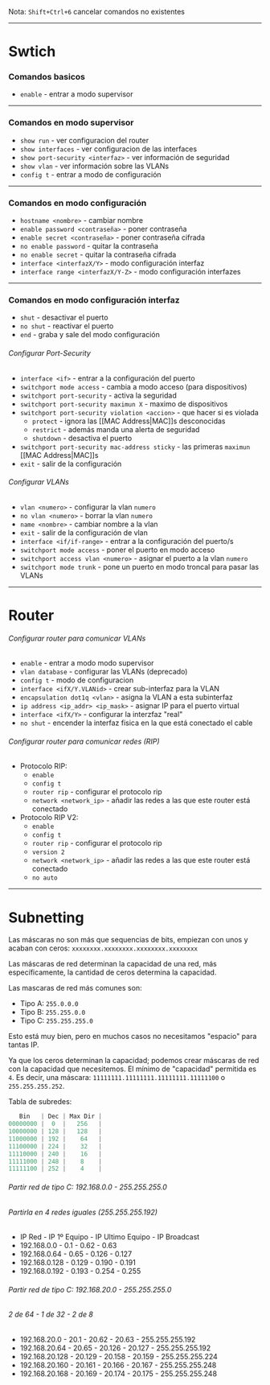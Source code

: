 Nota: `Shift+Ctrl+6` cancelar comandos no existentes 
___

# Swtich
### Comandos basicos
- `enable` - entrar a modo supervisor
___

### Comandos en modo supervisor
- `show run` - ver configuracion del router
- `show interfaces` - ver configuracion de las interfaces
- `show port-security <interfaz>` - ver información de seguridad
- `show vlan` - ver información sobre las VLANs
- `config t` - entrar a modo de configuración
___

### Comandos en modo configuración
- `hostname <nombre>` - cambiar nombre
- `enable password <contraseña>` - poner contraseña
- `enable secret <contraseña>` - poner contraseña cifrada
- `no enable password` - quitar la contraseña
- `no enable secret` - quitar la contraseña cifrada
- `interface <interfazX/Y>` - modo configuración interfaz 
- `interface range <interfazX/Y-Z>` - modo configuración interfazes
___

### Comandos en modo configuración interfaz
- `shut` - desactivar el puerto
- `no shut` - reactivar el puerto
- `end` - graba y sale del modo configuración

###### Configurar Port-Security
- `interface <if>` - entrar a la configuración del puerto
- `switchport mode access` - cambia a modo acceso (para dispositivos)
- `switchport port-security` - activa la seguridad
- `switchport port-security maximun X` - maximo de dispositivos
- `switchport port-security violation <accion>` - que hacer si es violada
	- `protect` - ignora las [[MAC Address|MAC]]s desconocidas
	- `restrict` - además manda una alerta de seguridad
	- `shutdown` - desactiva el puerto
- `switchport port-security mac-address sticky` - las primeras `maximun` [[MAC Address|MAC]]s  
- `exit` - salir de la configuración

###### Configurar VLANs
- `vlan <numero>` - configurar la vlan `numero`
- `no vlan <numero>` - borrar la vlan `numero`
- `name <nombre>` - cambiar nombre a la vlan
- `exit` - salir de la configuración de vlan
- `interface <if/if-range>` - entrar a la configuración del puerto/s
- `switchport mode access` - poner el puerto en modo acceso
- `switchport access vlan <numero>` - asignar el puerto a la vlan `numero`
- `switchport mode trunk` - pone un puerto en modo troncal para pasar las VLANs
---

# Router
###### Configurar router para comunicar VLANs
- `enable` - entrar a modo modo supervisor
- `vlan database` - configurar las VLANs (deprecado)
- `config t` - modo de configuracion
- `interface <ifX/Y.VLANid>` - crear sub-interfaz para la VLAN
- `encapsulation dot1q <vlan>` - asigna la VLAN a esta subinterfaz
- `ip address <ip_addr> <ip_mask>` - asignar IP para el puerto virtual
- `interface <ifX/Y>` - configurar la interzfaz "real"
- `no shut` - encender la interfaz fisica en la que está conectado el cable

###### Configurar router para comunicar redes (RIP)
- Protocolo RIP:
	- `enable`
	- `config t`
	- `router rip` - configurar el protocolo rip
	- `network <network_ip>` - añadir las redes a las que este router está conectado 
- Protocolo RIP V2:
	- `enable`
	- `config t`
	- `router rip` - configurar el protocolo rip
	- `version 2`
	- `network <network_ip>` - añadir las redes a las que este router está conectado 
	- `no auto`
---

# Subnetting
Las máscaras no son más que sequencias de bits, empiezan con unos y acaban con ceros: `xxxxxxxx.xxxxxxxx.xxxxxxxx.xxxxxxxx`

Las máscaras de red determinan la capacidad de una red, más específicamente, la cantidad de ceros determina la capacidad.

Las mascaras de red más comunes son:
- Tipo A: `255.0.0.0`
- Tipo B: `255.255.0.0`
- Tipo C: `255.255.255.0`

Esto está muy bien, pero en muchos casos no necesitamos "espacio" para tantas IP.

Ya que los ceros determinan la capacidad; podemos crear máscaras de red con la capacidad que necesitemos. El mínimo de "capacidad" permitida es `4`. Es decir, una máscara: `11111111.11111111.11111111.11111100` o `255.255.255.252`.

Tabla de subredes:
```c
   Bin   | Dec | Max Dir | 
00000000 |  0  |   256   |
10000000 | 128 |   128   |
11000000 | 192 |    64   |
11100000 | 224 |    32   |
11110000 | 240 |    16   |
11111000 | 248 |    8    |
11111100 | 252 |    4    |
```


###### Partir red de tipo C: 192.168.0.0 - 255.255.255.0
###### Partirla en 4 redes iguales (255.255.255.192)
- IP Red - IP 1º Equipo - IP Ultimo Equipo - IP Broadcast 
- 192.168.0.0    -      0.1 -   0.62 - 0.63 
- 192.168.0.64  -   0.65 - 0.126 - 0.127
- 192.168.0.128 - 0.129 - 0.190 - 0.191
- 192.168.0.192 - 0.193 - 0.254 - 0.255

###### Partir red de tipo C: 192.168.20.0 - 255.255.255.0
###### 2 de 64 - 1 de 32 - 2 de 8
- 192.168.20.0    -    20.1 -   20.62 - 20.63 - 255.255.255.192
- 192.168.20.64  - 20.65 - 20.126 - 20.127 - 255.255.255.192
- 192.168.20.128 - 20.129 - 20.158 - 20.159 - 255.255.255.224
- 192.168.20.160 - 20.161 - 20.166 - 20.167 - 255.255.255.248
- 192.168.20.168 - 20.169 - 20.174 - 20.175 - 255.255.255.248